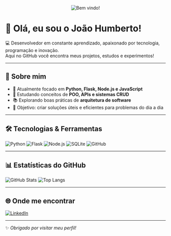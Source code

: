 <p align="center">
  <img src="https://readme-typing-svg.herokuapp.com?font=Fira+Code&size=30&pause=1000&color=FF0000&center=true&vCenter=true&repeat=true&width=500&lines=Bem+vindo!" alt="Bem vindo!" />
</p>

# 👋 Olá, eu sou o João Humberto!

💻 Desenvolvedor em constante aprendizado, apaixonado por tecnologia, programação e inovação.  
Aqui no GitHub você encontra meus projetos, estudos e experimentos!

---

## 🚀 Sobre mim
- 🔭 Atualmente focado em **Python, Flask, Node.js e JavaScript**
- 🌱 Estudando conceitos de **POO, APIs e sistemas CRUD**
- 📚 Explorando boas práticas de **arquitetura de software**
- 🎯 Objetivo: criar soluções úteis e eficientes para problemas do dia a dia

---

## 🛠️ Tecnologias & Ferramentas
![Python](https://img.shields.io/badge/Python-3776AB?style=for-the-badge&logo=python&logoColor=white)
![Flask](https://img.shields.io/badge/Flask-000000?style=for-the-badge&logo=flask&logoColor=white)
![Node.js](https://img.shields.io/badge/Node.js-339933?style=for-the-badge&logo=node.js&logoColor=white)
![SQLite](https://img.shields.io/badge/SQLite-003B57?style=for-the-badge&logo=sqlite&logoColor=white)
![GitHub](https://img.shields.io/badge/GitHub-181717?style=for-the-badge&logo=github&logoColor=white)

---

## 📊 Estatísticas do GitHub
![GitHub Stats](https://github-readme-stats.vercel.app/api?username=seuusuario&show_icons=true&theme=tokyonight)
![Top Langs](https://github-readme-stats.vercel.app/api/top-langs/?username=seuusuario&layout=compact&theme=tokyonight)

---

## 🌐 Onde me encontrar
[![LinkedIn](https://img.shields.io/badge/LinkedIn-0077B5?style=for-the-badge&logo=linkedin&logoColor=white)](https://linkedin.com/in/joão-humberto-tecila-mayer-4956a2285)

---

✨ _Obrigado por visitar meu perfil!_
